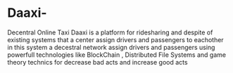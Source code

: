 # Daaxi-
Decentral Online Taxi
Daaxi is a platform for ridesharing and despite of existing systems that a center assign drivers and passengers to eachother in this system a decestral network assign drivers and passengers using powerfull technologies like BlockChain , Distributed File Systems and game theory technics for decrease bad acts and increase good acts 




